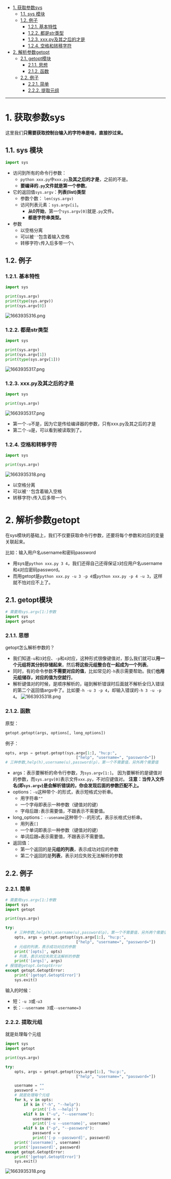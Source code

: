 - [1. 获取参数sys](#1-获取参数sys)
  - [1.1. sys 模块](#11-sys-模块)
  - [1.2. 例子](#12-例子)
    - [1.2.1. 基本特性](#121-基本特性)
    - [1.2.2. 都是str类型](#122-都是str类型)
    - [1.2.3. xxx.py及其之后的才是](#123-xxxpy及其之后的才是)
    - [1.2.4. 空格和转移字符](#124-空格和转移字符)
- [2. 解析参数getopt](#2-解析参数getopt)
  - [2.1. getopt模块](#21-getopt模块)
    - [2.1.1. 思想](#211-思想)
    - [2.1.2. 函数](#212-函数)
  - [2.2. 例子](#22-例子)
    - [2.2.1. 简单](#221-简单)
    - [2.2.2. 提取元组](#222-提取元组)
---

# 1. 获取参数sys
这里我们**只需要获取控制台输入的字符串是啥，直接抄过来。**
## 1.1. sys 模块
```python
import sys
```
- 访问到所有的命令行参数：
	- `python xxx.py`中`xxx.py`**及其之后的才是**，之前的不是。
	- **要编译的`.py`文件就是第一个参数**。
- 它的返回值`sys.argv`：**列表(list)类型**
	- 参数个数： `len(sys.argv)`
	- 访问列表元素：`sys.argv[i]`。
		- **从0开始**，第一个`sys.argv[0]`就是`.py`文件。
		- **都是字符串类型。**
- 参数
	- 以空格分离
	- 可以被`''`包含着输入空格
	- 转移字符`\`传入后多带一个`\`

## 1.2. 例子
### 1.2.1. 基本特性
```python
import sys

print(sys.argv)
print(type(sys.argv))
print(sys.argv[0])
```
![1663935316.png](../../../images/1663935316.png)
### 1.2.2. 都是str类型
```python
import sys

print(sys.argv)
print(sys.argv[1])
print(type(sys.argv[1]))
```
![1663935317.png](../../../images/1663935317.png)
### 1.2.3. xxx.py及其之后的才是
```python
import sys

print(sys.argv)
```
![1663935317.png](../../../images/1663935317.png)
- 第一个`-u`不是，因为它是传给编译器的参数，只有xxx.py及其之后的才是
- 第二个`-u`是，可以看到被读取到了。

### 1.2.4. 空格和转移字符
```python
import sys

print(sys.argv)
```
![1663935318.png](../../../images/1663935318.png)
- 以空格分离
- 可以被`''`包含着输入空格
- 转移字符`\`传入后多带一个`\`

# 2. 解析参数getopt
在sys模块的基础上，我们不仅要获取命令行参数，还要将每个参数和对应的变量关联起来。

比如：输入用户名username和密码password
- 用sys是`python xxx.py 3 4`，我们还得自己还得保证`3`对应用户名username和`4`对应密码password。
- 而用getopt是`python xxx.py -u 3 -p 4`或`python xxx.py -p 4 -u 3`，这样就不怕对应不上了。
## 2.1. getopt模块
```python
# 需要用sys.argv[1:]参数
import sys
import getopt
```
### 2.1.1. 思想
getopt怎么解析参数的？

- 我们知道`-u`和`3`对应、`-p`和`4`对应，这种形式很像键值对，那么我们就可以**用一个元组将其分别存储起来**，然后**将这些元组整合在一起成为一个列表**。
- 同时，有的命令参数**不需要对应的值**，比如常见的`-h`表示需要帮助。我们**也用元组储存，对应的值为空就行**。
- 解析键值对的时候，是顺序解析的，碰到解析错误时后面就不解析全归入错误的第二个返回值args中了。比如要`-h -u 3 -p 4`，却输入错误的`-h 3 -u -p 4`。
![1663935318.png](../../../images/1663935318.png)

### 2.1.2. 函数
原型：
```python
getopt.getopt(args, options[, long_options])
```
例子：
```python
opts, args = getopt.getopt(sys.argv[1:], "hu:p:",
                               ["help", "username=", "password="])
# 三种参数,help(h),username(u),password(p)。第一个不需要值，另外两个需要值
```
- args：表示要解析的命令行参数，为`sys.argv[1:]`。
因为要解析的是键值对的参数，而`sys.argv[0]`表示文件`xxx.py`，不对应键值对。
**注意：当传入文件名(即`sys.argv`)是会解析错误的，你会发现后面的参数匹配不上。**
- options：`-u`这种带个`-`的形式，表示短格式分析串。
	- 用字符串`""`
	- 一个字母即表示一种参数（键值对的键）
	- 字母后跟`:`表示需要值，不跟表示不需要值。
- long_options：`--usename`这种带个`--`的形式，表示长格式分析串。
	- 用列表`[]`
	- 一个单词即表示一种参数（键值对的键）
	- 单词后跟`=`表示需要值，不跟表示不需要值。
- 返回值：
	- 第一个返回的是**元组的列表**，表示成功对应的参数
	- 第二个返回的是**列表**，表示对应失败无法解析的参数
## 2.2. 例子
### 2.2.1. 简单
```python
# 需要用sys.argv[1:]参数
import sys
import getopt

print(sys.argv)

try:
	# 三种参数,help(h),username(u),password(p)。第一个不需要值，另外两个需要值
    opts, args = getopt.getopt(sys.argv[1:], "hu:p:",
                               ["help", "username=", "password="])
	# 元组的列表，表示成功对应的参数
    print('[opts]', opts)
    # 列表，表示对应失败无法解析的参数
    print('[args]', args)
# 报错是getopt.GetoptError
except getopt.GetoptError:
    print('[getopt.GetoptError]')
    sys.exit()
```

输入的时候：
- 短：`-u 3`或`-u3`
- 长：`--username 3`或`--username=3`

### 2.2.2. 提取元组
就是处理每个元组
```python
import sys
import getopt

print(sys.argv)

try:
    opts, args = getopt.getopt(sys.argv[1:], "hu:p:",
                               ["help", "username=", "password="])

    username = ""
    password = ""
    # 就是处理每个元组
    for k, v in opts:
        if k in ("-h", "--help"):
            print('[-h --help]')
        elif k in ("-u", "--username"):
            username = v
            print('[-u --username]', username)
        elif k in ("-p", "--password"):
            password = v
            print('[-p --password]', password)
    print('[username]', username)
    print('[password]', password)
except getopt.GetoptError:
    print('[getopt.GetoptError]')
    sys.exit()
```
![1663935318.png](../../../images/1663935318.png)
